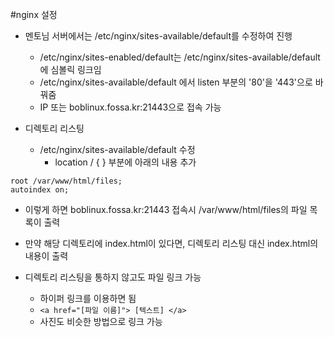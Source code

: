 #nginx 설정
- 멘토님 서버에서는 /etc/nginx/sites-available/default를 수정하여 진행
  - /etc/nginx/sites-enabled/default는 /etc/nginx/sites-available/default에 심볼릭 링크임
  - /etc/nginx/sites-available/default 에서 listen 부분의 '80'을 '443'으로 바꿔줌
  - IP 또는 boblinux.fossa.kr:21443으로 접속 가능
 
- 디렉토리 리스팅
  - /etc/nginx/sites-available/default 수정
    - location / { } 부분에 아래의 내용 추가
```
root /var/www/html/files; 
autoindex on;
```
  - 이렇게 하면 boblinux.fossa.kr:21443 접속시 /var/www/html/files의 파일 목록이 출력
  - 만약 해당 디렉토리에 index.html이 있다면, 디렉토리 리스팅 대신 index.html의 내용이 출력
  
- 디렉토리 리스팅을 통하지 않고도 파일 링크 가능
  - 하이퍼 링크를 이용하면 됨
  - ```<a href="[파일 이름]"> [텍스트] </a>```
  - 사진도 비슷한 방법으로 링크 가능
